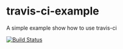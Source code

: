 travis-ci-example
=================

A simple example show how to use travis-ci

[![Build Status](https://travis-ci.org/lixianlin/travis-ci-example.svg?branch=master)](https://travis-ci.org/lixianlin/travis-ci-example)
